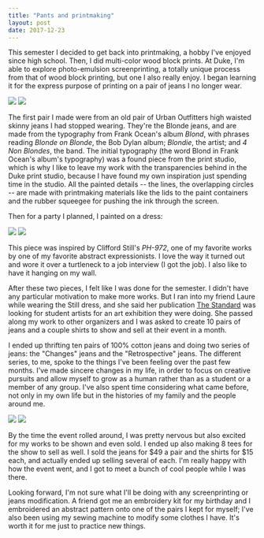 ```yaml
---
title: "Pants and printmaking"
layout: post
date: 2017-12-23
---
```


This semester I decided to get back into printmaking, a hobby I've enjoyed since high school. Then, I did multi-color wood block prints. At Duke, I'm able to explore photo-emulsion screenprinting, a totally unique process from that of wood block printing, but one I also really enjoy. I began learning it for the express purpose of printing on a pair of jeans I no longer wear.

<img class="post-two-images" src="/files/pants/blonde_jeans.jpg" /> <img class="post-two-images" src="/files/pants/blonde_jeans2.jpg" /> 

<p> The first pair I made were from an old pair of Urban Outfitters high waisted skinny jeans I had stopped wearing. They're the Blonde jeans, and are made from the typography from Frank Ocean's album <i>Blond</i>, with phrases reading <i>Blonde on Blonde</i>, the Bob Dylan album; <i>Blondie</i>, the artist; and <i>4 Non Blondes</i>, the band. The initial typography (the word Blond in Frank Ocean's album's typography) was a found piece from the print studio, which is why I like to leave my work with the transparencies behind in the Duke print studio, because I have found my own inspiration just spending time in the studio. All the painted details -- the lines, the overlapping circles -- are made with printmaking materials like the lids to the paint containers and the rubber squeegee for pushing the ink through the screen.

Then for a party I planned, I painted on a dress:

<img class="post-two-images" src="/files/pants/still_dress.jpg" /> <img class="post-two-images" src="/files/pants/still_ph972_1959.jpg" />

<p>This piece was inspired by Clifford Still's <i>PH-972</i>, one of my favorite works by one of my favorite abstract expressionists. I love the way it turned out and wore it over a turtleneck to a job interview (I got the job). I also like to have it hanging on my wall.

After these two pieces, I felt like I was done for the semester. I didn't have any particular motivation to make more works. But I ran into my friend Laure while wearing the Still dress, and she said her publication <a href="http://www.getthestandard.com">The Standard</a> was looking for student artists for an art exhibition they were doing. She passed along my work to other organizers and I was asked to create 10 pairs of jeans and a couple shirts to show and sell at their event in a month.

I ended up thrifting ten pairs of 100% cotton jeans and doing two series of jeans: the "Changes" jeans and the "Retrospective" jeans. The different series, to me, spoke to the things I've been feeling over the past few months. I've made sincere changes in my life, in order to focus on creative pursuits and allow myself to grow as a human rather than as a student or a member of any group. I've also spent time considering what came before, not only in my own life but in the histories of my family and the people around me.

<img class="post-two-images" src="/files/pants/still_dress.jpg" /> <img class="post-two-images" src="/files/pants/still_ph972_1959.jpg" />

By the time the event rolled around, I was pretty nervous but also excited for my works to be shown and even sold. I ended up also making 8 tees for the show to sell as well. I sold the jeans for $49 a pair and the shirts for $15 each, and actually ended up selling several of each. I'm really happy with how the event went, and I got to meet a bunch of cool people while I was there.

Looking forward, I'm not sure what I'll be doing with any screenprinting or jeans modification. A friend got me an embroidery kit for my birthday and I embroidered an abstract pattern onto one of the pairs I kept for myself; I've also been using my sewing machine to modify some clothes I have. It's worth it for me just to practice new things.
